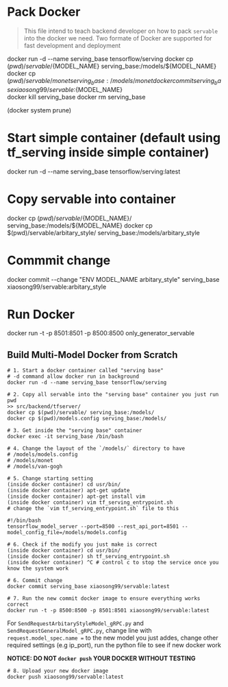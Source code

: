 # Pack Docker 
> This file intend to teach backend developer on how to pack `servable` into the docker we need. 
> Two formate of Docker are supported for fast development and deployment 


   docker run -d --name serving_base tensorflow/serving 
   docker cp $(pwd)/servable/${MODEL_NAME} serving_base:/models/${MODEL_NAME} 
   docker cp $(pwd)/servable/monet serving_base:/models/monet
   docker commit serving_base xiaosong99/servable:${MODEL_NAME}  
   docker kill serving_base
   docker rm serving_base 

   (docker system prune)

# Start simple container (default using tf_serving inside simple container)
docker run -d --name serving_base tensorflow/serving:latest

# Copy servable into container
docker cp $(pwd)/servable/${MODEL_NAME}/ serving_base:/models/${MODEL_NAME}
docker cp $(pwd)/servable/arbitary_style/ serving_base:/models/arbitary_style

# Commmit change 
docker commit --change "ENV MODEL_NAME arbitary_style" serving_base xiaosong99/servable:arbitary_style

# Run Docker
docker run -t -p 8501:8501 -p 8500:8500 only_generator_servable


## Build Multi-Model Docker from Scratch 
```shell
# 1. Start a docker container called "serving base"
# -d command allow docker run in background 
docker run -d --name serving_base tensorflow/serving 

# 2. Copy all servable into the "serving base" container you just run 
pwd 
>> src/backend/tfserver/
docker cp $(pwd)/servable/ serving_base:/models/ 
docker cp $(pwd)/models.config serving_base:/models/

# 3. Get inside the "serving base" container
docker exec -it serving_base /bin/bash 

# 4. Change the layout of the `/models/` directory to have 
# /models/models.config 
# /models/monet 
# /models/van-gogh 

# 5. Change starting setting 
(inside docker container) cd usr/bin/
(inside docker container) apt-get update
(inside docker container) apt-get install vim
(inside docker container) vim tf_serving_entrypoint.sh
# change the `vim tf_serving_entrypoint.sh` file to this 
```
```shell
#!/bin/bash
tensorflow_model_server --port=8500 --rest_api_port=8501 --model_config_file=/models/models.config
``` 
```shell
# 6. Check if the modify you just make is correct 
(inside docker container) cd usr/bin/
(inside docker container) sh tf_serving_entrypoint.sh 
(inside docker container) ^C # control c to stop the service once you know the system work 

# 6. Commit change 
docker commit serving_base xiaosong99/servable:latest

# 7. Run the new commit docker image to ensure everything works correct 
docker run -t -p 8500:8500 -p 8501:8501 xiaosong99/servable:latest
```
 For `SendRequestArbitaryStyleModel_gRPC.py` and `SendRequestGeneralModel_gRPC.py`, change line with `request.model_spec.name =` to the new model you just addes, change other required settings (e.g ip_port), run the python file to see if new docker work 

 **NOTICE: DO NOT `docker push` YOUR DOCKER WITHOUT TESTING** 

```shell
# 8. Upload your new docker image 
docker push xiaosong99/servable:latest
```